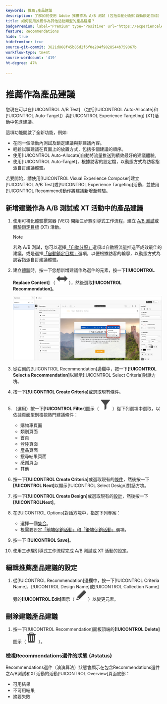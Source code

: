 ```yaml
---
keywords: 推薦;產品建議
description: 了解如何使用 Adobe 推薦作為 A/B 測試 (包括自動分配和自動鎖定目標) 以及體驗鎖定 (XT) 活動的產品建議。
title: 如何使用推薦作為其他活動類型的產品建議？
badgePremium: label="Premium" type="Positive" url="https://experienceleague.adobe.com/docs/target/using/introduction/intro.html?lang=zh-Hant#premium newtab=true" tooltip="檢視Target Premium包含的內容。"
feature: Recommendations
hide: true
hidefromtoc: true
source-git-commit: 3821d868f45b85d2f6f0e204f9828544b759067b
workflow-type: tm+mt
source-wordcount: '419'
ht-degree: 47%

---
```


# 推薦作為產品建議

您現在可以在[!UICONTROL A/B Test] （包括[!UICONTROL Auto-Allocate]和[!UICONTROL Auto-Target]）與[!UICONTROL Experience Targeting] (XT)活動中包含建議。

這項功能開啟了全新功能，例如:

* 在同一個活動內測試及鎖定建議與非建議內容。
* 輕鬆試驗建議在頁面上的放置方式，包括多個建議的順序。
* 使用[!UICONTROL Auto-Allocate]自動將流量推送到績效最好的建議體驗。
* 使用[!UICONTROL Auto-Target]，根據訪客的設定檔，以動態方式為訪客指派自訂建議體驗。

若要開始，請使用[!UICONTROL Visual Experience Composer]建立[!UICONTROL A/B Test]或[!UICONTROL Experience Targeting]活動，並使用[!UICONTROL Recommend]動作將建議新增至體驗。

## 新增建議作為 A/B 測試或 XT 活動中的產品建議

1. 使用可視化體驗撰寫器 (VEC) 開始三步驟引導式工作流程，建立 [A/B 測試](/help/main/c-activities/t-test-ab/t-test-create-ab/test-create-ab.md)或[體驗鎖定目標](/help/main/c-activities/t-experience-target/t-xt-create/xt-create.md) (XT) 活動。

   >[!NOTE]
   >
   >若為 A/B 測試，您可以選擇[「自動分配」](/help/main/c-activities/automated-traffic-allocation/automated-traffic-allocation.md)選項以自動將流量推送至成效最佳的建議，或是選擇[「自動鎖定目標」](/help/main/c-activities/auto-target/auto-target-to-optimize.md)選項，以便根據訪客的輪廓，以動態方式為訪客指派自訂建議體驗。

1. 建立[體驗](/help/main/c-experiences/c-visual-experience-composer/viztarget-options.md)時，按一下您想新增建議作為選件的元素，按一下&#x200B;**[!UICONTROL Replace Content]** （ ![取代內容圖示](/help/main/assets/icons/Switch.svg) ），然後選取&#x200B;**[!UICONTROL Recommendation]**。

   ![插入推薦作為產品建議](/help/main/c-recommendations/t-create-recs-activity/assets/recs-as-offer.png)

1. 從右側的[!UICONTROL Recommendation]邊欄中，按一下&#x200B;**[!UICONTROL Select a Recommendation]**&#x200B;以顯示[!UICONTROL Select Criteria]對話方塊。

1. 按一下&#x200B;**[!UICONTROL Create Criteria]**&#x200B;或選取現有條件。

1. （選用）按一下&#x200B;**[!UICONTROL Filter]**&#x200B;圖示（ ![篩選圖示](/help/main/assets/icons/Filter.svg) ）從下列選項中選取，以依據頁面型別檢視熱門建議條件：

   * 購物車頁面
   * 類別頁面
   * 首頁
   * 登陸頁面
   * 產品頁面
   * 搜尋結果頁面
   * 感謝頁面
   * 其他

1. 按一下&#x200B;**[!UICONTROL Create Criteria]**&#x200B;或選取現有的[條件](/help/main/c-recommendations/c-algorithms/algorithms.md)，然後按一下&#x200B;**[!UICONTROL Next]**&#x200B;以顯示[!UICONTROL Select Design]對話方塊。

1. 按一下&#x200B;**[!UICONTROL Create Design]**&#x200B;或選取現有的[設計](/help/main/c-recommendations/c-design-overview/design-overview.md)，然後按一下&#x200B;**[!UICONTROL &#x200B; Next]**。

1. 在[!UICONTROL Options]對話方塊中，指定下列專案：

   * 選擇一個[集合](/help/main/c-recommendations/c-products/collections.md)。
   * 視需要設定[「前端促銷活動」和「後端促銷活動」](/help/main/c-recommendations/t-create-recs-activity/adding-promotions.md)選項。

1. 按一下 **[!UICONTROL Save]**。
1. 使用三步驟引導式工作流程完成 A/B 測試或 XT 活動的設定。

## 編輯推薦產品建議的設定

1. 從[!UICONTROL Recommendation]邊欄中，按一下[!UICONTROL Criteria Name]、[!UICONTROL Design Name]或[!UICONTROL Collection Name]旁的&#x200B;**[!UICONTROL Edit]**&#x200B;圖示（ ![編輯圖示](/help/main/assets/icons/Edit.svg) ）以變更元素。

## 刪除建議產品建議

1. 按一下[!UICONTROL Recommendation]面板頂端的&#x200B;**[!UICONTROL Delete]**&#x200B;圖示（![刪除圖示](/help/main/assets/icons/Delete.svg) ）。

### 檢視Recommendations選件的狀態 {#status}

Recommendations選件（演演算法）狀態會顯示在包含Recommendations選件之A/B測試和XT活動的活動[!UICONTROL Overview]頁面底部：

* 可用結果
* 不可用結果
* 摘要失敗
